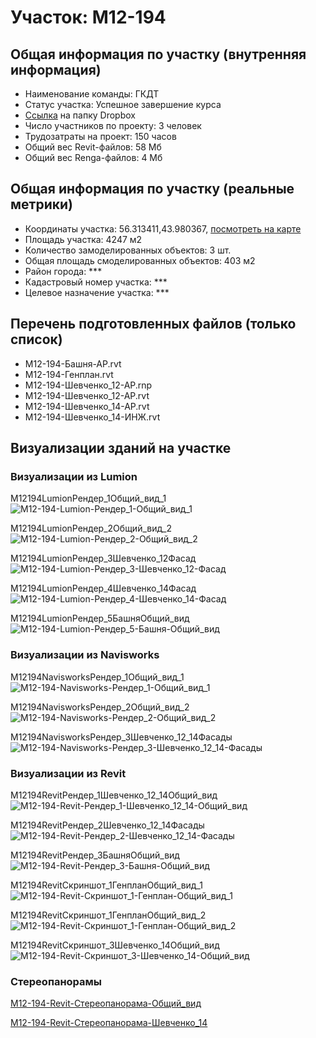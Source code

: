 # Участок: M12-194
## Общая информация по участку (внутренняя информация)
+ Наименование команды: ГКДТ
+ Статус участка: Успешное завершение курса
+ [Ссылка](https://www.dropbox.com/sh/wvvgv1nw1iqred9/AACXwJVU-q4PyciEyemv3bYla/M12_194?dl=0) на папку Dropbox
+ Число участников по проекту: 3 человек
+ Трудозатраты на проект: 150 часов
+ Общий вес Revit-файлов: 58 Мб
+ Общий вес Renga-файлов: 4 Мб
## Общая информация по участку (реальные метрики)
+ Координаты участка: 56.313411,43.980367, [посмотреть на карте](yandex.ru/maps/47/nizhny-novgorod/?ll=56.313411%2C43.980367&z=19)
+ Площадь участка: 4247 м2
+ Количество замоделированных объектов: 3 шт.
+ Общая площадь смоделированных объектов: 403 м2
+ Район города: *** 
+ Кадастровый номер участка: *** 
+ Целевое назначение участка: *** 
## Перечень подготовленных файлов (только список)
+ M12-194-Башня-АР.rvt
+ M12-194-Генплан.rvt
+ M12-194-Шевченко_12-АР.rnp
+ M12-194-Шевченко_12-АР.rvt
+ M12-194-Шевченко_14-АР.rvt
+ M12-194-Шевченко_14-ИНЖ.rvt
## Визуализации зданий на участке
### Визуализации из Lumion
M12194LumionРендер_1Общий_вид_1
![M12-194-Lumion-Рендер_1-Общий_вид_1](/Images/M12_194/M12-194-Lumion-Рендер_1-Общий_вид_1_Compressed.jpg)

M12194LumionРендер_2Общий_вид_2
![M12-194-Lumion-Рендер_2-Общий_вид_2](/Images/M12_194/M12-194-Lumion-Рендер_2-Общий_вид_2_Compressed.jpg)

M12194LumionРендер_3Шевченко_12Фасад
![M12-194-Lumion-Рендер_3-Шевченко_12-Фасад](/Images/M12_194/M12-194-Lumion-Рендер_3-Шевченко_12-Фасад_Compressed.jpg)

M12194LumionРендер_4Шевченко_14Фасад
![M12-194-Lumion-Рендер_4-Шевченко_14-Фасад](/Images/M12_194/M12-194-Lumion-Рендер_4-Шевченко_14-Фасад_Compressed.jpg)

M12194LumionРендер_5БашняОбщий_вид
![M12-194-Lumion-Рендер_5-Башня-Общий_вид](/Images/M12_194/M12-194-Lumion-Рендер_5-Башня-Общий_вид_Compressed.jpg)

### Визуализации из Navisworks
M12194NavisworksРендер_1Общий_вид_1
![M12-194-Navisworks-Рендер_1-Общий_вид_1](/Images/M12_194/M12-194-Navisworks-Рендер_1-Общий_вид_1_Compressed.jpg)

M12194NavisworksРендер_2Общий_вид_2
![M12-194-Navisworks-Рендер_2-Общий_вид_2](/Images/M12_194/M12-194-Navisworks-Рендер_2-Общий_вид_2_Compressed.jpg)

M12194NavisworksРендер_3Шевченко_12_14Фасады
![M12-194-Navisworks-Рендер_3-Шевченко_12_14-Фасады](/Images/M12_194/M12-194-Navisworks-Рендер_3-Шевченко_12_14-Фасады_Compressed.jpg)

### Визуализации из Revit
M12194RevitРендер_1Шевченко_12_14Общий_вид
![M12-194-Revit-Рендер_1-Шевченко_12_14-Общий_вид](/Images/M12_194/M12-194-Revit-Рендер_1-Шевченко_12_14-Общий_вид_Compressed.jpg)

M12194RevitРендер_2Шевченко_12_14Фасады
![M12-194-Revit-Рендер_2-Шевченко_12_14-Фасады](/Images/M12_194/M12-194-Revit-Рендер_2-Шевченко_12_14-Фасады_Compressed.jpg)

M12194RevitРендер_3БашняОбщий_вид
![M12-194-Revit-Рендер_3-Башня-Общий_вид](/Images/M12_194/M12-194-Revit-Рендер_3-Башня-Общий_вид_Compressed.jpg)

M12194RevitСкриншот_1ГенпланОбщий_вид_1
![M12-194-Revit-Скриншот_1-Генплан-Общий_вид_1](/Images/M12_194/M12-194-Revit-Скриншот_1-Генплан-Общий_вид_1_Compressed.jpg)

M12194RevitСкриншот_1ГенпланОбщий_вид_2
![M12-194-Revit-Скриншот_1-Генплан-Общий_вид_2](/Images/M12_194/M12-194-Revit-Скриншот_1-Генплан-Общий_вид_2_Compressed.jpg)

M12194RevitСкриншот_3Шевченко_14Общий_вид
![M12-194-Revit-Скриншот_3-Шевченко_14-Общий_вид](/Images/M12_194/M12-194-Revit-Скриншот_3-Шевченко_14-Общий_вид_Compressed.jpg)

### Стереопанорамы
[M12-194-Revit-Стереопанорама-Общий_вид](https://pano.autodesk.com/pano.html?url=jpgs/1937d25b-0992-4bd4-8ca2-7337a9c5fce4&version=2)

[M12-194-Revit-Стереопанорама-Шевченко_14](https://pano.autodesk.com/pano.html?url=jpgs/30d054e6-14fe-424f-afb8-6dcaa78e82ca&version=2)

